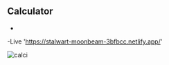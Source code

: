 

   ## Calculator 
 - 

   -Live 'https://stalwart-moonbeam-3bfbcc.netlify.app/'

![calci](https://user-images.githubusercontent.com/87072168/233073256-dc25b157-54b4-4ee1-b510-87a9342e91e7.JPG)
